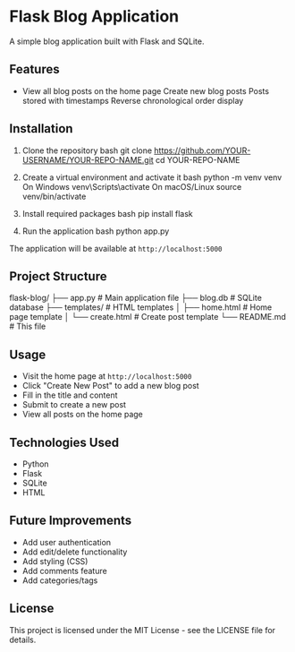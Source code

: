 # Flask Blog Application
A simple blog application built with Flask and SQLite.
## Features
- View all blog posts on the home page
 Create new blog posts
 Posts stored with timestamps
 Reverse chronological order display
## Installation
1. Clone the repository
 bash
 git clone https://github.com/YOUR-USERNAME/YOUR-REPO-NAME.git
 cd YOUR-REPO-NAME

2. Create a virtual environment and activate it
 bash
 python -m venv venv
On Windows
 venv\Scripts\activate
On macOS/Linux
 source venv/bin/activate

3. Install required packages
 bash
 pip install flask

4. Run the application
 bash
 python app.py

The application will be available at `http://localhost:5000`

## Project Structure

flask-blog/
├── app.py # Main application file
├── blog.db # SQLite database
├── templates/ # HTML templates
│ ├── home.html # Home page template
│ └── create.html # Create post template
└── README.md # This file

## Usage

- Visit the home page at `http://localhost:5000`
- Click "Create New Post" to add a new blog post
- Fill in the title and content
- Submit to create a new post
- View all posts on the home page

## Technologies Used

- Python
- Flask
- SQLite
- HTML

## Future Improvements

- Add user authentication
- Add edit/delete functionality
- Add styling (CSS)
- Add comments feature
- Add categories/tags

## License

This project is licensed under the MIT License - see the LICENSE file for details.
